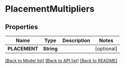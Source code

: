 # PlacementMultipliers

## Properties
Name | Type | Description | Notes
------------ | ------------- | ------------- | -------------
**PLACEMENT** | **String** |  | [optional] 

[[Back to Model list]](../README.md#documentation-for-models) [[Back to API list]](../README.md#documentation-for-api-endpoints) [[Back to README]](../README.md)


